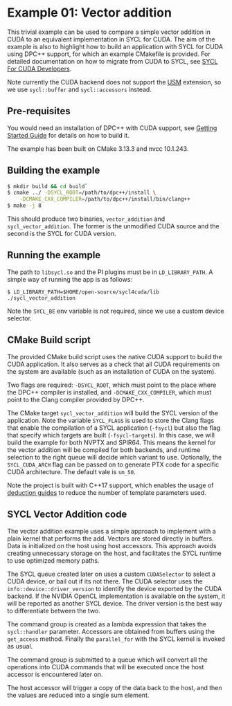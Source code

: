 Example 01: Vector addition 
===============================

This trivial example can be used to compare a simple vector addition in 
CUDA to an equivalent implementation in SYCL for CUDA.
The aim of the example is also to highlight how to build an application
with SYCL for CUDA using DPC++ support, for which an example CMakefile is
provided.
For detailed documentation on how to migrate from CUDA to SYCL, see 
[SYCL For CUDA Developers](https://developer.codeplay.com/products/computecpp/ce/guides/sycl-for-cuda-developers).

Note currently the CUDA backend does not support  the
[USM](https://github.com/intel/llvm/blob/sycl/sycl/doc/extensions/USM/USM.adoc) 
extension, so we use `sycl::buffer` and `sycl::accessors` instead.

Pre-requisites
---------------

You would need an installation of DPC++ with CUDA support, 
see [Getting Started Guide](https://github.com/codeplaysoftware/sycl-for-cuda/blob/cuda/sycl/doc/GetStartedWithSYCLCompiler.md) 
for details on how to build it.

The example has been built on CMake 3.13.3 and nvcc 10.1.243.

Building the example
---------------------

```sh
$ mkdir build && cd build`
$ cmake ../ -DSYCL_ROOT=/path/to/dpc++/install \
    -DCMAKE_CXX_COMPILER=/path/to/dpc++/install/bin/clang++
$ make -j 8
```

This should produce two binaries, `vector_addition` and `sycl_vector_addition`.
The former is the unmodified CUDA source and the second is the SYCL for CUDA
version.

Running the example
--------------------

The path to `libsycl.so` and the PI plugins must be in `LD_LIBRARY_PATH`.
A simple way of running the app is as follows:

```
$ LD_LIBRARY_PATH=$HOME/open-source/sycl4cuda/lib  ./sycl_vector_addition
```

Note the `SYCL_BE` env variable is not required, since we use a custom
device selector.

CMake Build script
------------------------

The provided CMake build script uses the native CUDA support to build the
CUDA application. It also serves as a check that all CUDA requirements
on the system are available (such as an installation of CUDA on the system).

Two flags are required: `-DSYCL_ROOT`, which must point to the place where the
DPC++ compiler is installed, and `-DCMAKE_CXX_COMPILER`, which must point to
the Clang compiler provided by DPC++. 

The CMake target `sycl_vector_addition` will build the SYCL version of
the application.
Note the variable `SYCL_FLAGS` is used to store the Clang flags that enable
the compilation of a SYCL application (`-fsycl`) but also the flag that specify
which targets are built (`-fsycl-targets`).
In this case, we will build the example for both NVPTX and SPIR64. 
This means the kernel for the vector addition will be compiled for both
backends, and runtime selection to the right queue will decide which variant
to use.
Optionally, the `SYCL_CUDA_ARCH` flag can be passed on to generate PTX
code for a specific CUDA architecture. The default vale is `sm_50`.

Note the project is built with C++17 support, which enables the usage of
[deduction guides](https://github.com/intel/llvm/blob/sycl/sycl/doc/extensions/deduction_guides/SYCL_INTEL_deduction_guides.asciidoc) to reduce the number of template parameters used.

SYCL Vector Addition code
--------------------------

The vector addition example uses a simple approach to implement with a plain
kernel that performs the add. Vectors are stored directly in buffers.
Data is initialized on the host using host accessors. 
This approach avoids creating unnecessary storage on the host, and facilitates
the SYCL runtime to use optimized memory paths.

The SYCL queue created later on uses a custom `CUDASelector` to select
a CUDA device, or bail out if its not there. 
The CUDA selector uses the `info::device::driver_version` to identify the 
device exported by the CUDA backend.
If the NVIDIA OpenCL implementation is available on the
system, it will be reported as another SYCL device. The driver 
version is the best way to differentiate between the two.

The command group is created as a lambda expression that takes the
`sycl::handler` parameter. Accessors are obtained from buffers using the
`get_access` method.
Finally the `parallel_for` with the SYCL kernel is invoked as usual.

The command group is submitted to a queue which will convert all the 
operations into CUDA commands that will be executed once the host accessor
is encountered later on.

The host accessor will trigger a copy of the data back to the host, and
then the values are reduced into a single sum element.
